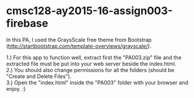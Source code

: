 # cmsc128-ay2015-16-assign003-firebase

In this PA, I used the GraysScale free theme from Bootstrap (http://startbootstrap.com/template-overviews/grayscale/).<br>

1.) For this app to function well, extract first the "PA003.zip" file and the extracted file must be put into your web server beside the index.html. <br>
2.) You should also change permissions for all the folders (should be "Create and Delete Files"). <br>
3.) Open the "index.html" inside the "PA003" folder with your browser and enjoy. :)
